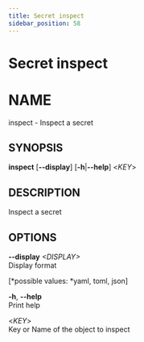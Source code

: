 ```yaml
---
title: Secret inspect
sidebar_position: 58
---
```


# Secret inspect

# NAME

inspect - Inspect a secret

## SYNOPSIS

**inspect** \[**--display**\] \[**-h**\|**--help**\] \<*KEY*\>

## DESCRIPTION

Inspect a secret

## OPTIONS

**--display** *\<DISPLAY\>*  
Display format  

  
\[*possible values: *yaml, toml, json\]

**-h**, **--help**  
Print help

\<*KEY*\>  
Key or Name of the object to inspect
